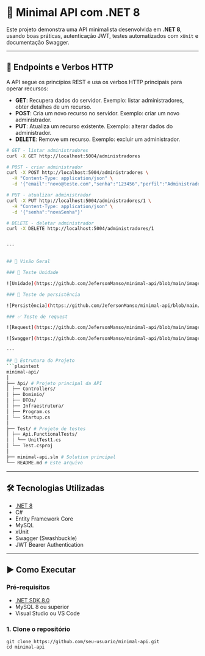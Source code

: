 # 🚀 Minimal API com .NET 8

Este projeto demonstra uma API minimalista desenvolvida em **.NET 8**, usando boas práticas, autenticação JWT, testes automatizados com `xUnit` e documentação Swagger.

---

## 📡 Endpoints e Verbos HTTP
A API segue os princípios REST e usa os verbos HTTP principais para operar recursos:

- **GET**: Recupera dados do servidor. Exemplo: listar administradores, obter detalhes de um recurso.
- **POST**: Cria um novo recurso no servidor. Exemplo: criar um novo administrador.
- **PUT**: Atualiza um recurso existente. Exemplo: alterar dados do administrador.
- **DELETE**: Remove um recurso. Exemplo: excluir um administrador.

```bash
# GET - listar administradores
curl -X GET http://localhost:5004/administradores

# POST - criar administrador
curl -X POST http://localhost:5004/administradores \
  -H "Content-Type: application/json" \
  -d '{"email":"novo@teste.com","senha":"123456","perfil":"Administrador"}'

# PUT - atualizar administrador
curl -X PUT http://localhost:5004/administradores/1 \
  -H "Content-Type: application/json" \
  -d '{"senha":"novaSenha"}'

# DELETE - deletar administrador
curl -X DELETE http://localhost:5004/administradores/1


---


## 📸 Visão Geral

### 🔐 Teste Unidade

![Unidade](https://github.com/JefersonManso/minimal-api/blob/main/imagens/TesteUnidade.png)

### 📑 Teste de persistência

![Persistência](https://github.com/JefersonManso/minimal-api/blob/main/imagens/TestePersistencia.png)

### ✅ Teste de request

![Request](https://github.com/JefersonManso/minimal-api/blob/main/imagens/TesteRequest.png)

![Swagger](https://github.com/JefersonManso/minimal-api/blob/main/imagens/swagger.png)

---

## 🧱 Estrutura do Projeto
```plaintext
minimal-api/
│
├── Api/ # Projeto principal da API
│ ├── Controllers/
│ ├── Dominio/
│ ├── DTOs/
│ ├── Infraestrutura/
│ ├── Program.cs
│ └── Startup.cs
│
├── Test/ # Projeto de testes
│ ├── Api.FunctionalTests/
│ │ └── UnitTest1.cs
│ └── Test.csproj
│
├── minimal-api.sln # Solution principal
└── README.md # Este arquivo
```

---

## 🛠️ Tecnologias Utilizadas

- [.NET 8](https://learn.microsoft.com/dotnet/)
- C#
- Entity Framework Core
- MySQL
- xUnit
- Swagger (Swashbuckle)
- JWT Bearer Authentication

---

## ▶️ Como Executar

### Pré-requisitos

- [.NET SDK 8.0](https://dotnet.microsoft.com/download)
- MySQL 8 ou superior
- Visual Studio ou VS Code

### 1. Clone o repositório

```
git clone https://github.com/seu-usuario/minimal-api.git
cd minimal-api


```
